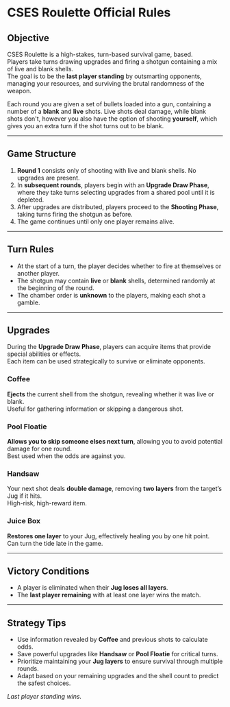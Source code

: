 # CSES Roulette Official Rules

## Objective
CSES Roulette is a high-stakes, turn-based survival game, based.  
Players take turns drawing upgrades and firing a shotgun containing a mix of live and blank shells.  
The goal is to be the **last player standing** by outsmarting opponents, managing your resources, and surviving the brutal randomness of the weapon.

Each round you are given a set of bullets loaded into a gun, containing a number of a **blank** and **live** shots. Live shots deal damage, while blank shots don't, however you also have the option of shooting **yourself**, which gives you an extra turn if the shot turns out to be blank.

---

## Game Structure

1. **Round 1** consists only of shooting with live and blank shells. No upgrades are present.  
2. In **subsequent rounds**, players begin with an **Upgrade Draw Phase**, where they take turns selecting upgrades from a shared pool until it is depleted.  
3. After upgrades are distributed, players proceed to the **Shooting Phase**, taking turns firing the shotgun as before.  
4. The game continues until only one player remains alive.

---

## Turn Rules

- At the start of a turn, the player decides whether to fire at themselves or another player.  
- The shotgun may contain **live** or **blank** shells, determined randomly at the beginning of the round.  
- The chamber order is **unknown** to the players, making each shot a gamble.

---

## Upgrades

During the **Upgrade Draw Phase**, players can acquire items that provide special abilities or effects.  
Each item can be used strategically to survive or eliminate opponents.


### Coffee
**Ejects** the current shell from the shotgun, revealing whether it was live or blank.  
Useful for gathering information or skipping a dangerous shot.

### Pool Floatie
**Allows you to skip someone elses next turn**, allowing you to avoid potential damage for one round.  
Best used when the odds are against you.

### Handsaw
Your next shot deals **double damage**, removing **two layers** from the target’s Jug if it hits.  
High-risk, high-reward item.

### Juice Box
**Restores one layer** to your Jug, effectively healing you by one hit point.  
Can turn the tide late in the game.

---

## Victory Conditions

- A player is eliminated when their **Jug loses all layers**.  
- The **last player remaining** with at least one layer wins the match.  

---

## Strategy Tips

- Use information revealed by **Coffee** and previous shots to calculate odds.  
- Save powerful upgrades like **Handsaw** or **Pool Floatie** for critical turns.  
- Prioritize maintaining your **Jug layers** to ensure survival through multiple rounds.  
- Adapt based on your remaining upgrades and the shell count to predict the safest choices.


*Last player standing wins.*
